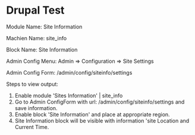 # Drupal Test

Module Name: Site Information

Machien Name: site_info

Block Name: Site Information

Admin Config Menu: Admin => Configuration => Site Settings

Admin Config Form: /admin/config/siteinfo/settings 

Steps to view output:
1. Enable module 'Sites Information' | site_info
2. Go to Admin ConfigForm with url: /admin/config/siteinfo/settings and save information.
3. Enable block 'Site Information' and place at appropriate region.
4. Site Information block will be visible with information 'site Location and Current Time.


